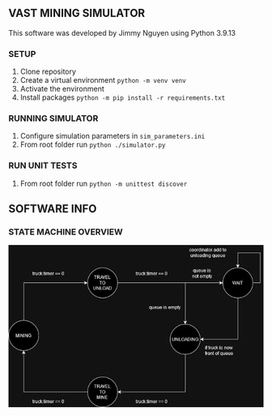 ## VAST MINING SIMULATOR
This software was developed by Jimmy Nguyen using Python 3.9.13

### SETUP
1. Clone repository
1. Create a virtual environment ```python -m venv venv```
1. Activate the environment
1. Install packages ```python -m pip install -r requirements.txt```

### RUNNING SIMULATOR
1. Configure simulation parameters in ```sim_parameters.ini```
1. From root folder run ```python ./simulator.py```

### RUN UNIT TESTS
1. From root folder run ```python -m unittest discover```

## SOFTWARE INFO

### STATE MACHINE OVERVIEW
![State Space Diagram for Mining Simulator](./mining_state_diagram.png)